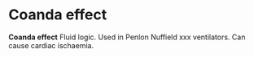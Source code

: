 ---
---
# Coanda effect

**Coanda effect** Fluid logic. Used in Penlon Nuffield xxx ventilators.
Can cause cardiac ischaemia.

